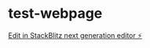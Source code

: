 # test-webpage

[Edit in StackBlitz next generation editor ⚡️](https://stackblitz.com/~/github.com/JonasOpfler/test-webpage)